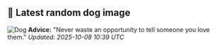## 🐶 Latest random dog image
![Dog](https://images.dog.ceo/breeds/terrier-patterdale/320px-05078045_Patterdale_Terrier.jpg)
**Advice:** "Never waste an opportunity to tell someone you love them."
*Updated: 2025-10-08 10:39 UTC*
